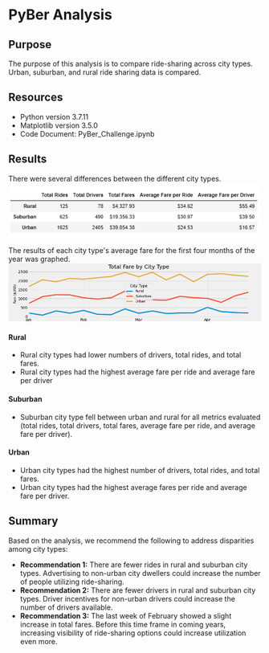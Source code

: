 # PyBer Analysis

## Purpose
The purpose of this analysis is to compare ride-sharing across city types. Urban, suburban, and rural ride sharing data is compared.

## Resources
- Python version 3.7.11
- Matplotlib version 3.5.0
- Code Document: PyBer_Challenge.ipynb

## Results
There were several differences between the different city types.
![Image](https://github.com/MDHetrick/PyBer_Analysis/blob/main/analysis/PyBer_summary.png)

The results of each city type's average fare for the first four months of the year was graphed.
![Image](https://github.com/MDHetrick/PyBer_Analysis/blob/main/analysis/PyBer_fare_summary.png)

#### Rural
- Rural city types had lower numbers of drivers, total rides, and total fares.
- Rural city types had the highest average fare per ride and average fare per driver
#### Suburban
- Suburban city type fell between urban and rural for all metrics evaluated (total rides, total drivers, total fares, average fare per ride, and average fare per driver).
#### Urban
- Urban city types had the highest number of drivers, total rides, and total fares.
- Urban city types had the highest average fares per ride and average fare per driver.

## Summary
Based on the analysis, we recommend the following to address disparities among city types:
- **Recommendation 1:** There are fewer rides in rural and suburban city types. Advertising to non-urban city dwellers could increase the number of people utilizing ride-sharing.
- **Recommendation 2:** There are fewer drivers in rural and suburban city types. Driver incentives for non-urban drivers could increase the number of drivers available.
- **Recommendation 3:** The last week of February showed a slight increase in total fares. Before this time frame in coming years, increasing visibility of ride-sharing options could increase utilization even more.
